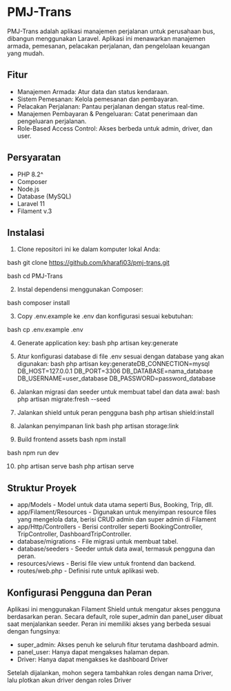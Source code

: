 # PMJ-Trans

PMJ-Trans adalah aplikasi manajemen perjalanan untuk perusahaan bus, dibangun menggunakan Laravel. Aplikasi ini menawarkan manajemen armada, pemesanan, pelacakan perjalanan, dan pengelolaan keuangan yang mudah.

## Fitur

- Manajemen Armada: Atur data dan status kendaraan.
- Sistem Pemesanan: Kelola pemesanan dan pembayaran.
- Pelacakan Perjalanan: Pantau perjalanan dengan status real-time.
- Manajemen Pembayaran & Pengeluaran: Catat penerimaan dan pengeluaran perjalanan.
- Role-Based Access Control: Akses berbeda untuk admin, driver, dan user.

## Persyaratan
- PHP 8.2^
- Composer
- Node.js
- Database (MySQL)
- Laravel 11
- Filament v.3

## Instalasi

1. Clone repositori ini ke dalam komputer lokal Anda:

bash
git clone https://github.com/kharafi03/pmj-trans.git

bash
cd PMJ-Trans


2. Instal dependensi menggunakan Composer:

bash
composer install


3. Copy .env.example ke .env dan konfigurasi sesuai kebutuhan:

bash
cp .env.example .env


4. Generate application key:
bash
php artisan key:generate


5. Atur konfigurasi database di file .env sesuai dengan database yang akan digunakan:
bash
php artisan key:generateDB_CONNECTION=mysql
DB_HOST=127.0.0.1
DB_PORT=3306
DB_DATABASE=nama_database
DB_USERNAME=user_database
DB_PASSWORD=password_database


6. Jalankan migrasi dan seeder untuk membuat tabel dan data awal:
bash
php artisan migrate:fresh --seed

7. Jalankan shield untuk peran pengguna
bash
php artisan shield:install


8. Jalankan penyimpanan link
bash
php artisan storage:link

9. Build frontend assets
bash
npm install

bash
npm run dev

10. php artisan serve
bash
php artisan serve


## Struktur Proyek
- app/Models - Model untuk data utama seperti Bus, Booking, Trip, dll.
- app/Filament/Resources - Digunakan untuk menyimpan resource files yang mengelola data, berisi CRUD admin dan super admin di Filament
- app/Http/Controllers - Berisi controller seperti BookingController, TripController, DashboardTripController.
- database/migrations - File migrasi untuk membuat tabel.
- database/seeders - Seeder untuk data awal, termasuk pengguna dan peran.
- resources/views - Berisi file view untuk frontend dan backend.
- routes/web.php - Definisi rute untuk aplikasi web.

## Konfigurasi Pengguna dan Peran
Aplikasi ini menggunakan Filament Shield untuk mengatur akses pengguna berdasarkan peran. Secara default, role super_admin dan panel_user dibuat saat menjalankan seeder. Peran ini memiliki akses yang berbeda sesuai dengan fungsinya:
- super_admin: Akses penuh ke seluruh fitur terutama dashboard admin.
- panel_user: Hanya dapat mengakses halaman depan.
- Driver: Hanya dapat mengakses ke dashboard Driver

Setelah dijalankan, mohon segera tambahkan roles dengan nama Driver, lalu plotkan akun driver dengan roles Driver